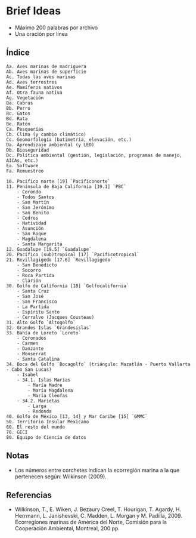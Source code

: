 # Brief Ideas

- Máximo 200 palabras por archivo
- Una oración por línea

## Índice

```
Aa. Aves marinas de madriguera
Ab. Aves marinas de superficie
Ac. Todas las aves marinas
Ad. Aves terrestres
Ae. Mamíferos nativos
Af. Otra fauna nativa
Ag. Vegetación
Ba. Cabras
Bb. Perro
Bc. Gatos
Bd. Rata
Be. Ratón
Ca. Pesquerías
Cb. Clima (y cambio climático)
Cc. Geomorfología (batimetría, elevación, etc.)
Da. Aprendizaje ambiental (y LEO)
Db. Bioseguridad
Dc. Política ambiental (gestión, legislación, programas de manejo, AICAs, etc.)
Ea. Software
Fa. Remuestreo

10. Pacífico norte [19] `Pacificonorte`
11. Península de Baja California [19.1] `PBC`
    - Corondo
    - Todos Santos
    - San Martín
    - San Jerónimo
    - San Benito
    - Cedros
    - Natividad
    - Asunción
    - San Roque
    - Magdalena
    - Santa Margarita
12. Guadalupe [19.5] `Guadalupe`
20. Pacífico (sub)tropical [17] `Pacificotropical`
21. Revillagigedo [17.6] `Revillagigedo`
    - San Benedicto
    - Socorro
    - Roca Partida
    - Clarión
30. Golfo de California [18] `Golfocalifornia`
    - Santa Cruz
    - San José
    - San Francisco
    - La Partida
    - Espíritu Santo
    - Cerralvo (Jacques Cousteau)
31. Alto Golfo `Altogolfo`
32. Grandes Islas `Grandesislas`
33. Bahía de Loreto `Loreto`
    - Coronados
    - Carmen
    - Danzante
    - Monserrat
    - Santa Catalina
34. Boca del Golfo `Bocagolfo` (triángulo: Mazatlán - Puerto Vallarta - Cabo San Lucas)
    - Isabel
    - 34.1. Islas Marías
        - María Madre
        - María Magdalena
        - María Cleofas
    - 34.2. Marietas
        - Larga
        - Redonda
40. Golfo de México [13, 14] y Mar Caribe [15] `GMMC`
50. Territorio Insular Mexicano
60. El resto del mundo
70. GECI
80. Equipo de Ciencia de datos
```

## Notas

- Los números entre corchetes indican la ecorregión marina a la que pertenecen según: Wilkinson (2009).

## Referencias

- Wilkinson, T., E. Wiken, J. Bezaury Creel, T. Hourigan, T. Agardy, H. Herrmann, L. Janishevski, C. Madden, L. Morgan y
  M. Padilla, 2009. Ecorregiones marinas de América del Norte, Comisión para la Cooperación Ambiental, Montreal, 200 pp.
